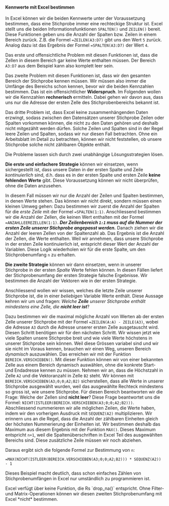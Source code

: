 
#### Kennwerte mit Excel bestimmen

In Excel können wir die beiden Kennwerte unter der Voraussetzung bestimmen, dass eine Stichprobe immer eine rechteckige Struktur ist. Excel stellt uns die beiden Informationsfunktionen `SPALTEN()` und `ZEILEN()` bereit. Diese Funktionen geben uns die Anzahl der Spalten bzw. Zeilen in einem Bereich zurück. Z.B. die Formel `=ZEILEN(A3:D7)` gibt uns den Wert `5` zurück. Analog dazu ist das Ergebnis der Formel `=SPALTEN(A3:D7)` der Wert `4`.

Das erste und offensichtliche Problem mit diesen Funktionen ist, dass die Zellen in diesem Bereich gar keine Werte enthalten müssen. Der Bereich `A3:D7` aus dem Beispiel kann also komplett leer sein. 

Das zweite Problem mit diesen Funktionen ist, dass wir den gesamten Bereich der Stichprobe kennen müssen. Wir müssen also immer die Umfänge des Bereichs schon kennen, bevor wir die beiden Kennzahlen bestimmen. Das ist ein offensichtlicher **Widerspruch**. Im Folgenden wollen wir die Kennzahlen **rechnerisch** ermitteln. Dabei gehen wir davon aus, dass uns nur die Adresse der ersten Zelle des Stichprobenbereichs bekannt ist. 

Das dritte Problem ist, dass Excel keine zusammenhängenden Daten erzwingt, sodass zwischen den Datensätzen unserer Stichprobe Zeilen oder Spalten vorkommen können, die nicht zu den Daten gehören und deshalb nicht mitgezählt werden dürfen. Solche Zeilen und Spalten sind in der Regel leere Zeilen und Spalten, sodass wir nur diesen Fall betrachten. Ohne ein Arbeitsblatt im Detail zu betrachten, können wir nicht feststellen, ob unsere Stichprobe solche nicht zählbaren Objekte enthält.

Die Probleme lassen sich durch zwei unabhängige Lösungsstrategien lösen. 

**Die erste und einfachere Strategie** können wir einsetzen, wenn sichergestellt ist, dass unsere Daten in der ersten Spalte und Zeile *kontinuierlich* sind, d.h. dass es in der ersten Spalte und ersten Zeile **keine fehlenden Werte** gibt. Diese Voraussetzung können wir nicht überprüfen, ohne die Daten anzusehen.

In diesem Fall müssen wir nur die Anzahl der Zeilen und Spalten bestimmen, in denen Werte stehen. Das können wir nicht direkt, sondern müssen einen kleinen Umweg gehen: Dazu bestimmen wir zuerst die Anzahl der Spalten für die *erste Zeile* mit der Formel `=SPALTEN(1:1)`. Anschliessend bestimmen wir die Anzahl der Zellen, die keinen Wert enthalten mit der Formel `=ANZAHLLEEREZELLEN(1:1)`. ***Der Zeilenbereich `1:1` muss auf die Nummer der ersten Zeile unserer Stichprobe angepasst werden.*** Danach ziehen wir die Anzahl der leeren Zellen von der Spaltenzahl ab. Das Ergebnis ist die Anzahl der Zellen, die Werte enthalten. Weil wir annehmen, dass unsere Stichprobe in der ersten Zeile kontinuierlich ist, entspricht dieser Wert der Anzahl der Variablen. Diese Logik wiederholen wir für die erste Spalte, um den Stichprobenumfang `n` zu erhalten. 

**Die zweite Strategie** können wir dann einsetzen, wenn in unserer Stichprobe in der ersten *Spalte* Werte fehlen können. In diesen Fällen liefert der Stichprobenumfang der ersten Strategie falsche Ergebnisse. Wir bestimmen die Anzahl der Vektoren wie in der ersten Strategie. 

Anschliessend wollen wir wissen, welches die letzte Zeile unserer Stichprobe ist, die in einer *beliebigen* Variable Werte enthält. Diese Aussage kehren wir um und fragen: *Welche **Zeile** unserer Stichprobe enthält mindestens eine Zelle, die **nicht leer ist***? 

Dazu bestimmen wir die maximal mögliche Anzahl von Werten ab der ersten Zelle unserer Stichprobe mit der Formel `=ZEILEN(A:A) - ZEILE(A3)`, wobei die Adresse `A3` durch die Adresse unserer ersten Zelle ausgetauscht wird. Diesen Schritt benötigen wir für den nächsten Schritt. Wir wissen jetzt wie viele Spalten unsere Stichprobe breit und wie viele Werte höchstens in unserer Stichprobe sein können. Weil diese Grössen variabel sind und wir sie nicht im Voraus kennen, brauchen wir einen Weg, unseren Bereich *dynamisch* auszuwählen. Das erreichen wir mit der Funktion `BEREICH.VERSCHIEBEN()`. Mit dieser Funktion können wir von einer bekannten Zelle aus einem Bereich dynamisch auswählen, ohne die konkrete Start- und Endadresse kennen zu müssen. Nehmen wir an, dass die Höchstzahl in Zelle `A2` und die Vektoranzahl in Zelle `B2` steht. Wir können mit `BEREICH.VERSCHIEBEN(A3;0;0;A2;B2)` sicherstellen, dass alle Werte in unserer Stichprobe ausgewählt wurden, weil das ausgewählte Rechteck mindestens so gross ist, wie unsere Stichprobe. Für diesen Bereich beantworten wir die Frage: Welche der Zellen sind **nicht leer**? Diese Frage beantwortet uns die Formel: `NICHT(ISTLEER(BEREICH.VERSCHIEBEN(A3;0;0;A2;B2)))`. Abschliessend nummerieren wir alle möglichen Zeilen, die Werte haben, indem wir den vorherigen Ausdruck mit `SEQUENZ(A2)` multiplizieren. Wir erinnern uns an die Regel, dass die Anzahl der zählbaren Einheiten gleich der höchsten Nummerierung der Einheiten ist. Wir bestimmen deshalb das Maximum aus diesem Ergebnis mit der Funktion `MAX()`. Dieses Maximum entspricht `n+1`, weil die Spaltenüberschriften in Excel Teil des ausgewählten Bereichs sind. Diese zusätzliche Zeile müssen wir noch abziehen. 

Daraus ergibt sich die folgende Formel zur Bestimmung von `n`: 

```Excel
=MAX(NICHT(ISTLEER(BEREICH.VERSCHIEBEN(A3;0;0;A2;B2))) * SEQUENZ(A2)) - 1
```

Dieses Beispiel macht deutlich, dass schon einfaches Zählen von Stichprobenumfängen in Excel nur umständlich zu programmieren ist.

<p class="alert alert-warning"  markdown="1">
Excel verfügt über keine Funktion, die Rs `drop_na()` entspricht. Ohne Filter- und Matrix-Operationen können wir diesen zweiten Stichprobenumfang mit Excel *nicht* bestimmen.
</p>
